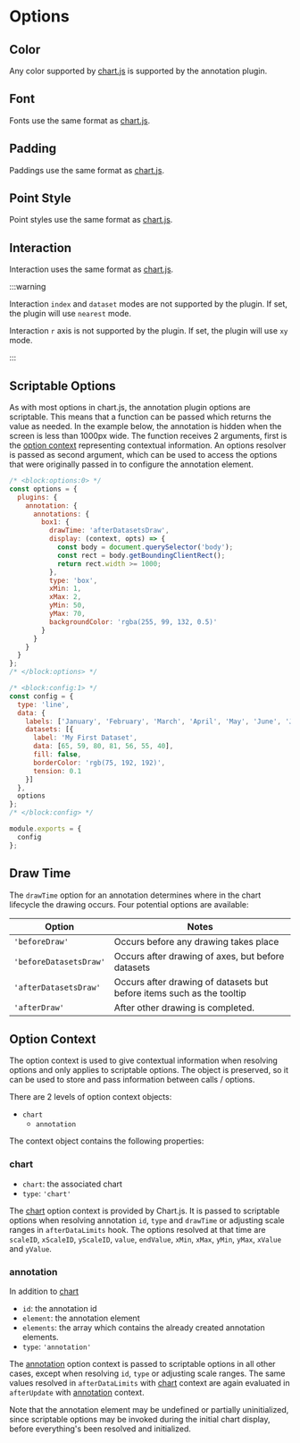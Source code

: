 # Options

## Color

Any color supported by [chart.js](https://www.chartjs.org/docs/master/general/colors) is supported by the annotation plugin.

## Font

Fonts use the same format as [chart.js](https://www.chartjs.org/docs/master/general/fonts).

## Padding

Paddings use the same format as [chart.js](https://www.chartjs.org/docs/master/general/padding.html).

## Point Style

Point styles use the same format as [chart.js](https://www.chartjs.org/docs/master/configuration/elements.html#point-styles).

## Interaction

Interaction uses the same format as [chart.js](https://www.chartjs.org/docs/latest/configuration/interactions.html#interactions). 

:::warning

Interaction `index` and `dataset` modes are not supported by the plugin. If set, the plugin will use `nearest` mode.

Interaction `r` axis is not supported by the plugin. If set, the plugin will use `xy` mode.

:::

## Scriptable Options

As with most options in chart.js, the annotation plugin options are scriptable. This means that a function can be passed which returns the value as needed. In the example below, the annotation is hidden when the screen is less than 1000px wide.
The function receives 2 arguments, first is the [option context](#option-context) representing contextual information. An options resolver is passed as second argument, which can be used to access the options that were originally passed in to configure the annotation element.

```js chart-editor
/* <block:options:0> */
const options = {
  plugins: {
    annotation: {
      annotations: {
        box1: {
          drawTime: 'afterDatasetsDraw',
          display: (context, opts) => {
            const body = document.querySelector('body');
            const rect = body.getBoundingClientRect();
            return rect.width >= 1000;
          },
          type: 'box',
          xMin: 1,
          xMax: 2,
          yMin: 50,
          yMax: 70,
          backgroundColor: 'rgba(255, 99, 132, 0.5)'
        }
      }
    }
  }
};
/* </block:options> */

/* <block:config:1> */
const config = {
  type: 'line',
  data: {
    labels: ['January', 'February', 'March', 'April', 'May', 'June', 'July'],
    datasets: [{
      label: 'My First Dataset',
      data: [65, 59, 80, 81, 56, 55, 40],
      fill: false,
      borderColor: 'rgb(75, 192, 192)',
      tension: 0.1
    }]
  },
  options
};
/* </block:config> */

module.exports = {
  config
};
```

## Draw Time

The `drawTime` option for an annotation determines where in the chart lifecycle the drawing occurs. Four potential options are available:

| Option | Notes
| ---- | ----
| `'beforeDraw'` | Occurs before any drawing takes place
| `'beforeDatasetsDraw'` | Occurs after drawing of axes, but before datasets
| `'afterDatasetsDraw'` | Occurs after drawing of datasets but before items such as the tooltip
| `'afterDraw'` | After other drawing is completed.

## Option Context

The option context is used to give contextual information when resolving options and only applies to scriptable options. The object is preserved, so it can be used to store and pass information between calls / options.

There are 2 levels of option context objects:

* `chart`
  * `annotation`

The context object contains the following properties:

### chart

* `chart`: the associated chart
* `type`: `'chart'`

The [chart](#chart) option context is provided by Chart.js. It is passed to scriptable options when resolving annotation `id`, `type` and `drawTime` or adjusting scale ranges in `afterDataLimits` hook. The options resolved at that time are `scaleID`, `xScaleID`, `yScaleID`, `value`, `endValue`, `xMin`, `xMax`, `yMin`, `yMax`, `xValue` and `yValue`.

### annotation

In addition to [chart](#chart)

* `id`: the annotation id
* `element`: the annotation element
* `elements`: the array which contains the already created annotation elements.
* `type`: `'annotation'`

The [annotation](#annotation) option context is passed to scriptable options in all other cases, except when resolving `id`, `type` or adjusting scale ranges. The same values resolved in `afterDataLimits` with [chart](#chart) context are again evaluated in `afterUpdate` with [annotation](#annotation) context.

Note that the annotation element may be undefined or partially uninitialized, since scriptable options may be invoked during the initial chart display, before everything's been resolved and initialized.
